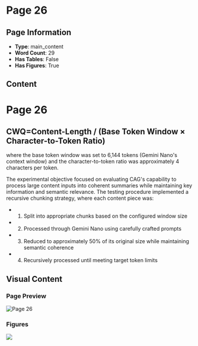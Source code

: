 # Page 26

## Page Information

- **Type**: main_content
- **Word Count**: 29
- **Has Tables**: False
- **Has Figures**: True

## Content

# Page 26

## CWQ=Content-Length / (Base Token Window × Character-to-Token Ratio)

where the base token window was set to 6,144 tokens (Gemini Nano's context window) and the character-to-token ratio was approximately 4 characters per token.

The experimental objective focused on evaluating CAG's capability to process large content inputs into coherent summaries while maintaining key information and semantic relevance. The testing procedure implemented a recursive chunking strategy, where each content piece was:

- 1. Split into appropriate chunks based on the configured window size
- 2. Processed through Gemini Nano using carefully crafted prompts
- 3. Reduced to approximately 50% of its original size while maintaining semantic coherence
- 4. Recursively processed until meeting target token limits

## Visual Content

### Page Preview

![Page 26](/projects/llms/images/CAG_Chunked_Augmented_Generation_for_Google_Chromes_Builtin_Gemini_Nano_page_26.png)

### Figures

![](/projects/llms/figures/CAG_Chunked_Augmented_Generation_for_Google_Chromes_Builtin_Gemini_Nano_page_26_figure_1.png)

